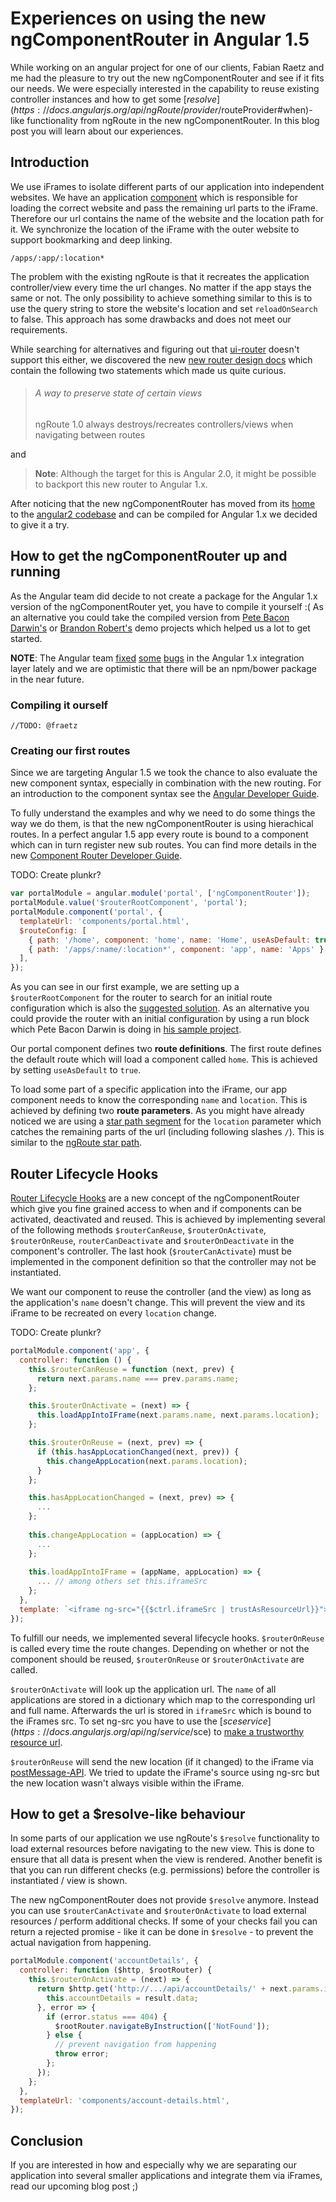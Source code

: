 # Experiences on using the new ngComponentRouter in Angular 1.5
While working on an angular project for one of our clients, Fabian Raetz and me had the pleasure to try out the new ngComponentRouter and see if it fits our needs.
We were especially interested in the capability to reuse existing controller instances and how to get some [$resolve](https://docs.angularjs.org/api/ngRoute/provider/$routeProvider#when)-like functionality from ngRoute in the new ngComponentRouter.
In this blog post you will learn about our experiences.

## Introduction
We use iFrames to isolate different parts of our application into independent websites. We have an application [component](https://docs.angularjs.org/guide/component) which is responsible for loading the correct website and pass the remaining url parts to the iFrame. Therefore our url contains the name of the website and the location path for it. We synchronize the location of the iFrame with the outer website to support bookmarking and deep linking.

```
/apps/:app/:location*
```

The problem with the existing ngRoute is that it recreates the application controller/view every time the url changes. No matter if the app stays the same or not. The only possibility to achieve something similar to this is to use the query string to store the website's location and set `reloadOnSearch` to false. This approach has some drawbacks and does not meet our requirements.

While searching for alternatives and figuring out that [ui-router](https://github.com/angular-ui/ui-router) doesn't support this either, we discovered the new [new router design docs](https://docs.google.com/document/d/1I3UC0RrgCh9CKrLxeE4sxwmNSBl3oSXQGt9g3KZnTJI) which contain the following two statements which made us quite curious.

> ###### A way to preserve state of certain views
>
> ngRoute 1.0 always destroys/recreates controllers/views when navigating between routes

and

> **Note**: Although the target for this is Angular 2.0, it might be possible to backport this new router to Angular 1.x.

After noticing that the new ngComponentRouter has moved from its [home](https://github.com/angular/router) to the [angular2 codebase](https://github.com/angular/angular) and can be compiled for Angular 1.x we decided to give it a try.

## How to get the ngComponentRouter up and running
As the Angular team did decide to not create a package for the Angular 1.x version of the ngComponentRouter yet, you have to compile it yourself :( As an alternative you could take the compiled version from [Pete Bacon Darwin's](https://github.com/petebacondarwin/ng1-component-router-demo) or [Brandon Robert's](https://github.com/brandonroberts/angularjs-component-router) demo projects which helped us a lot to get started.

**NOTE**: The Angular team [fixed](https://github.com/angular/angular/commit/6f1ef33e320547f6c68867fa28d1189be7fa3519) [some](https://github.com/angular/angular/commit/e73fee715668740f1579093f61fea0f08d44da18) [bugs](https://github.com/angular/angular/commit/0f22dce036bd5cb3242edafb119256a6433dd4f4) in the Angular 1.x integration layer lately and we are optimistic that there will be an npm/bower package in the near future.

### Compiling it ourself
```
//TODO: @fraetz
```

### Creating our first routes
Since we are targeting Angular 1.5 we took the chance to also evaluate the new component syntax, especially in combination with the new routing. For an introduction to the component syntax see the [Angular Developer Guide](https://docs.angularjs.org/guide/component).

To fully understand the examples and why we need to do some things the way we do them, is that the new ngComponentRouter is using hierachical routes. In a perfect angular 1.5 app every route is bound to a component which can in turn register new sub routes. You can find more details in the new [Component Router Developer Guide](https://docs.angularjs.org/guide/component-router).

TODO: Create plunkr?
```js
var portalModule = angular.module('portal', ['ngComponentRouter']);
portalModule.value('$routerRootComponent', 'portal');
portalModule.component('portal', {
  templateUrl: 'components/portal.html',
  $routeConfig: [
    { path: '/home', component: 'home', name: 'Home', useAsDefault: true },
    { path: '/apps/:name/:location*', component: 'app', name: 'Apps' },
  ],
});
```

As you can see in our first example, we are setting up a `$routerRootComponent` for the router to search for an initial route configuration which is also the [suggested solution](https://docs.angularjs.org/guide/component-router#root-router-and-component). As an alternative you could provide the router with an initial configuration by using a run block which Pete Bacon Darwin is doing in [his sample project](https://github.com/petebacondarwin/ng1-component-router-demo/blob/master/app/app.js).

Our portal component defines two **route definitions**. The first route defines the default route which will load a component called `home`. This is achieved by setting `useAsDefault` to `true`.

To load some part of a specific application into the iFrame, our app component needs to know the corresponding `name` and `location`. This is achieved by defining two **route parameters**. As you might have already noticed we are using a [star path segment](https://github.com/angular/angular/blob/75343eb34007579be9cdc803da834c38e02ae12c/modules/angular2/src/router/rules/route_paths/param_route_path.ts#L69-L81) for the `location` parameter which catches the remaining parts of the url (including following slashes `/`). This is similar to the [ngRoute star path](https://docs.angularjs.org/api/ngRoute/provider/$routeProvider#when).

## Router Lifecycle Hooks
[Router Lifecycle Hooks](https://docs.angularjs.org/guide/component-router#router-lifecycle-hooks) are a new concept of the ngComponentRouter which give you fine grained access to when and if components can be activated, deactivated and reused. This is achieved by implementing several of the following methods `$routerCanReuse`, `$routerOnActivate`, `$routerOnReuse`, `routerCanDeactivate` and `$routerOnDeactivate` in the component's controller. The last hook (`$routerCanActivate`) must be implemented in the component definition so that the controller may not be instantiated.

We want our component to reuse the controller (and the view) as long as the application's `name` doesn't change. This will prevent the view and its iFrame to be recreated on every `location` change.

TODO: Create plunkr?
```js
portalModule.component('app', {
  controller: function () {
    this.$routerCanReuse = function (next, prev) {
      return next.params.name === prev.params.name;
    };

    this.$routerOnActivate = (next) => {
      this.loadAppIntoIFrame(next.params.name, next.params.location);
    };

    this.$routerOnReuse = (next, prev) => {
      if (this.hasAppLocationChanged(next, prev)) {
        this.changeAppLocation(next.params.location);
      }
    };

    this.hasAppLocationChanged = (next, prev) => {
      ...
    };
    
    this.changeAppLocation = (appLocation) => {
      ...
    };
    
    this.loadAppIntoIFrame = (appName, appLocation) => {
      ... // among others set this.iframeSrc
    };
  },
  template: `<iframe ng-src="{{$ctrl.iframeSrc | trustAsResourceUrl}}"></iframe>`,
});
```

To fulfill our needs, we implemented several lifecycle hooks. `$routerOnReuse` is called every time the route changes. Depending on whether or not the component should be reused, `$routerOnReuse` or `$routerOnActivate` are called.

`$routerOnActivate` will look up the application url. The `name` of all applications are stored in a dictionary which map to the corresponding url and full name. Afterwards the url is stored in `iframeSrc` which is bound to the iFrames src. To set ng-src you have to use the [$sce service](https://docs.angularjs.org/api/ng/service/$sce) to [make a trustworthy resource url](https://stackoverflow.com/questions/24163152/angularjs-ng-src-inside-of-iframe#answer-24163343).

`$routerOnReuse` will send the new location (if it changed) to the iFrame via [postMessage-API](https://developer.mozilla.org/en-US/docs/Web/API/Window/postMessage). We tried to update the iFrame's source using ng-src but the new location wasn't always visible within the iFrame.

## How to get a $resolve-like behaviour
In some parts of our application we use ngRoute's `$resolve` functionality to load external resources before navigating to the new view. This is done to ensure that all data is present when the view is rendered. Another benefit is that you can run different checks (e.g. permissions) before the controller is instantiated / view is shown.

The new ngComponentRouter does not provide `$resolve` anymore. Instead you can use `$routerCanActivate` and `$routerOnActivate` to load external resources / perform additional checks. If some of your checks fail you can return a rejected promise - like it can be done in `$resolve` - to prevent the actual navigation from happening.

```js
portalModule.component('accountDetails', {
  controller: function ($http, $rootRouter) {
    this.$routerOnActivate = (next) => {
      return $http.get('http://.../api/accountDetails/' + next.params.id).then(result => {
        this.accountDetails = result.data;
      }, error => {
        if (error.status === 404) {
          $rootRouter.navigateByInstruction(['NotFound']);
        } else { 
          // prevent navigation from happening
          throw error;
        };
      });
    };
  },
  templateUrl: 'components/account-details.html',
});
```

## Conclusion

If you are interested in how and especially why we are separating our application into several smaller applications and integrate them via iFrames, read our upcoming blog post ;)
